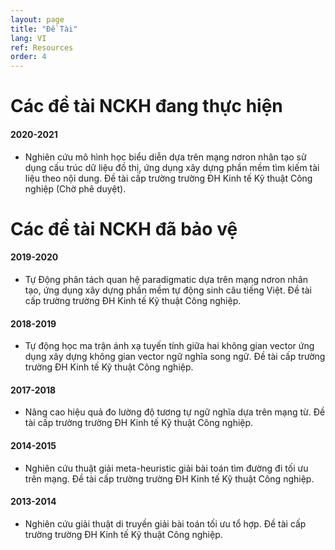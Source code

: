 ```yaml
---
layout: page
title: "Đề Tài"
lang: VI
ref: Resources
order: 4
---
```

# Các đề tài NCKH đang thực hiện

#### 2020-2021
* Nghiên cứu mô hình học biểu diễn dựa trên mạng nơron nhân tạo sử dụng cấu trúc dữ liệu đồ thị, ứng dụng xây dựng phần mềm tìm kiếm tài liệu theo nội dung. Đề tài cấp trường trường ĐH Kinh tế Kỹ thuật Công nghiệp (Chờ phê duyệt).

# Các đề tài NCKH đã bảo vệ

#### 2019-2020
* Tự Động phân tách quan hệ paradigmatic dựa trên mạng nơron nhân tạo, ứng dụng xây dựng phần mềm tự động sinh câu tiếng Việt. Đề tài cấp trường trường ĐH Kinh tế Kỹ thuật Công nghiệp.

#### 2018-2019
* Tự động học ma trận ánh xạ tuyến tính giữa hai không gian vector ứng dụng xây dựng không gian vector ngữ nghĩa song ngữ. Đề tài cấp trường trường ĐH Kinh tế Kỹ thuật Công nghiệp.

#### 2017-2018
* Nâng cao hiệu quả đo lường độ tương tự ngữ nghĩa dựa trên mạng từ. Đề tài cấp trường trường ĐH Kinh tế Kỹ thuật Công nghiệp.

#### 2014-2015
* Nghiên cứu thuật giải meta-heuristic giải bài toán tìm đường đi tối ưu trên mạng. Đề tài cấp trường trường ĐH Kinh tế Kỹ thuật Công nghiệp. 

#### 2013-2014
* Nghiên cứu giải thuật di truyền giải bài toán tối ưu tổ hợp. Đề tài cấp trường trường ĐH Kinh tế Kỹ thuật Công nghiệp.




